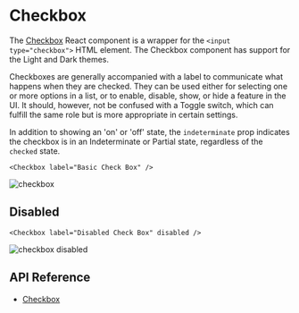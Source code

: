 # Checkbox

The  [Checkbox]($ui-core-react) React component is a wrapper for the `<input type="checkbox">` HTML element.
The Checkbox component has support for the Light and Dark themes.

Checkboxes are generally accompanied with a label to communicate what happens when they are checked. They can be used either for selecting one or more options in a list, or to enable, disable, show, or hide a feature in the UI. It should, however, not be confused with a Toggle switch, which can fulfill the same role but is more appropriate in certain settings.

In addition to showing an 'on' or 'off' state, the `indeterminate` prop indicates the checkbox is in an Indeterminate or Partial state, regardless of the `checked` state.

```tsx
<Checkbox label="Basic Check Box" />
```

![checkbox](./images/Checkbox.png "Checkbox")

## Disabled

```tsx
<Checkbox label="Disabled Check Box" disabled />
```

![checkbox disabled](./images/CheckboxDisabled.png "Disabled Checkbox")

## API Reference

- [Checkbox]($ui-core-react:Checkbox)

